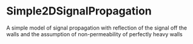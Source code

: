 # Simple2DSignalPropagation
A simple model of signal propagation with reflection of the signal off the walls and the assumption of non-permeability of perfectly heavy walls
